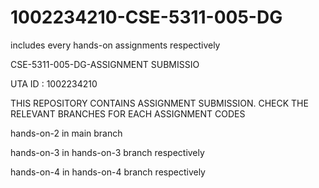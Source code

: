 # 1002234210-CSE-5311-005-DG
includes every hands-on assignments respectively

CSE-5311-005-DG-ASSIGNMENT SUBMISSIO

UTA ID : 1002234210

THIS REPOSITORY CONTAINS ASSIGNMENT SUBMISSION. CHECK THE RELEVANT BRANCHES FOR EACH ASSIGNMENT CODES

hands-on-2 in main branch 

hands-on-3 in hands-on-3 branch respectively

hands-on-4 in hands-on-4 branch respectively
